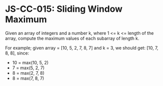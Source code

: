 # JS-CC-015: Sliding Window Maximum

Given an array of integers and a number k, where 1 <= k <= length of the array, compute the maximum values of each subarray of length k.

For example;
given array = [10, 5, 2, 7, 8, 7] and k = 3, we should get: [10, 7, 8, 8], since:
- 10 = max(10, 5, 2)
- 7 = max(5, 2, 7)
- 8 = max(2, 7, 8)
- 8 = max(7, 8, 7)
